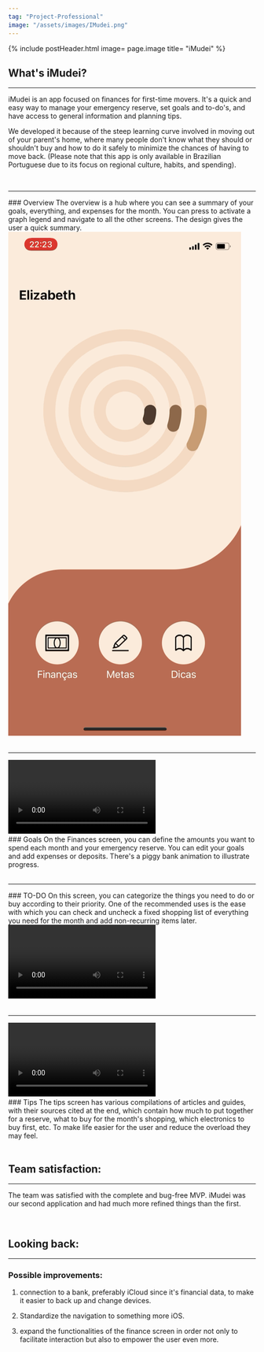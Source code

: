 ```yaml
---
tag: "Project-Professional"
image: "/assets/images/IMudei.png"
---
```



{% include postHeader.html image= page.image title= "iMudei" %}

<h2 class= "orange-font-color"> What's iMudei? </h2>

___

<div class="row px-5">

<div class="col-md  fs-5" markdown=1>
iMudei is an app focused on finances for first-time movers. It's a quick and easy way to manage your emergency reserve, set goals and to-do's, and have access to general information and planning tips.

<br>

We developed it because of the steep learning curve involved in moving out of your parent's home, where many people don't know what they should or shouldn't buy and how to do it safely to minimize the chances of having to move back. (Please note that this app is only available in Brazilian Portuguese due to its focus on regional culture, habits, and spending).

</div>

</div>

<br>

___

<div class="row px-5">
<div class="col-md fs-5" markdown=1>
### Overview
The overview is a hub where you can see a summary of your goals, everything, and expenses for the month. You can press to activate a graph legend and navigate to all the other screens. The design gives the user a quick summary.

</div>

<img src= "/assets/images/iMudei-Gifs/iMudei-1.GIF" class= "img-fluid rounded-4 col-md-2">

</div>

<br>

___


<div class="row px-5">
<video src= "/assets/images/iMudei-Gifs/iMudei-2.mp4" class= "rounded-4 col-md-2" autoplay loop >
</video>

<div class="col-md  fs-5" markdown=1>
### Goals
On the Finances screen, you can define the amounts you want to spend each month and your emergency reserve. You can edit your goals and add expenses or deposits. There's a piggy bank animation to illustrate progress. 


</div>

</div>

<br>

___

<div class="row px-5">
<div class="col-md fs-5" markdown=1>
### TO-DO
On this screen, you can categorize the things you need to do or buy according to their priority. One of the recommended uses is the ease with which you can check and uncheck a fixed shopping list of everything you need for the month and add non-recurring items later.

</div>

<video src= "/assets/images/iMudei-Gifs/iMudei-3.mp4" class= "rounded-4 col-md-2" autoplay loop >
</video>

</div>

<br>

___


<div class="row px-5">
<video src= "/assets/images/iMudei-Gifs/iMudei-4.mp4" class= "rounded-4 col-md-2" autoplay loop >
</video>

<div class="col-md  fs-5" markdown=1>
### Tips
The tips screen has various compilations of articles and guides, with their sources cited at the end, which contain how much to put together for a reserve, what to buy for the month's shopping, which electronics to buy first, etc. To make life easier for the user and reduce the overload they may feel.

</div>

</div>

<br>

<h2 class= "orange-font-color"> Team satisfaction: </h2>

___

The team was satisfied with the complete and bug-free MVP. iMudei was our second application and had much more refined things than the first.


<br>

<h2 class= "orange-font-color">  Looking back: </h2>

___

### Possible improvements:

1. connection to a bank, preferably iCloud since it's financial data, to make it easier to back up and change devices.

2. Standardize the navigation to something more iOS.

3. expand the functionalities of the finance screen in order not only to facilitate interaction but also to empower the user even more.